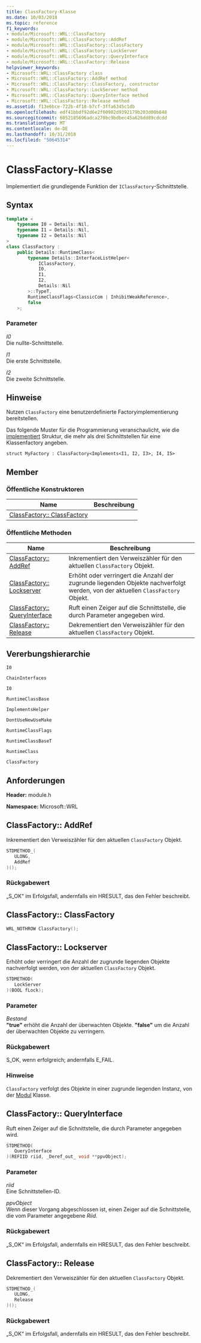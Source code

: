 ```yaml
---
title: ClassFactory-Klasse
ms.date: 10/03/2018
ms.topic: reference
f1_keywords:
- module/Microsoft::WRL::ClassFactory
- module/Microsoft::WRL::ClassFactory::AddRef
- module/Microsoft::WRL::ClassFactory::ClassFactory
- module/Microsoft::WRL::ClassFactory::LockServer
- module/Microsoft::WRL::ClassFactory::QueryInterface
- module/Microsoft::WRL::ClassFactory::Release
helpviewer_keywords:
- Microsoft::WRL::ClassFactory class
- Microsoft::WRL::ClassFactory::AddRef method
- Microsoft::WRL::ClassFactory::ClassFactory, constructor
- Microsoft::WRL::ClassFactory::LockServer method
- Microsoft::WRL::ClassFactory::QueryInterface method
- Microsoft::WRL::ClassFactory::Release method
ms.assetid: f13e6bce-722b-4f18-b7cf-3ffa6345c1db
ms.openlocfilehash: edf41bbdf92d6e2f00982d9392179b203d00b848
ms.sourcegitcommit: 6052185696adca270bc9bdbec45a626dd89cdcdd
ms.translationtype: MT
ms.contentlocale: de-DE
ms.lasthandoff: 10/31/2018
ms.locfileid: "50645314"
---
```

# <a name="classfactory-class"></a>ClassFactory-Klasse

Implementiert die grundlegende Funktion der `IClassFactory`-Schnittstelle.

## <a name="syntax"></a>Syntax

```cpp
template <
    typename I0 = Details::Nil,
    typename I1 = Details::Nil,
    typename I2 = Details::Nil
>
class ClassFactory :
    public Details::RuntimeClass<
        typename Details::InterfaceListHelper<
            IClassFactory,
            I0,
            I1,
            I2,
            Details::Nil
        >::TypeT,
        RuntimeClassFlags<ClassicCom | InhibitWeakReference>,
        false
    >;
```

### <a name="parameters"></a>Parameter

*I0*<br/>
Die nullte-Schnittstelle.

*I1*<br/>
Die erste Schnittstelle.

*I2*<br/>
Die zweite Schnittstelle.

## <a name="remarks"></a>Hinweise

Nutzen `ClassFactory` eine benutzerdefinierte Factoryimplementierung bereitstellen.

Das folgende Muster für die Programmierung veranschaulicht, wie die [implementiert](../windows/implements-structure.md) Struktur, die mehr als drei Schnittstellen für eine Klassenfactory angeben.

`struct MyFactory : ClassFactory<Implements<I1, I2, I3>, I4, I5>`

## <a name="members"></a>Member

### <a name="public-constructors"></a>Öffentliche Konstruktoren

Name                                        | Beschreibung
------------------------------------------- | -----------
[ClassFactory:: ClassFactory](#classfactory) |

### <a name="public-methods"></a>Öffentliche Methoden

Name                                            | Beschreibung
----------------------------------------------- | ----------------------------------------------------------------------------------------------------------------
[ClassFactory:: AddRef](#addref)                 | Inkrementiert den Verweiszähler für den aktuellen `ClassFactory` Objekt.
[ClassFactory:: Lockserver](#lockserver)         | Erhöht oder verringert die Anzahl der zugrunde liegenden Objekte nachverfolgt werden, von der aktuellen `ClassFactory` Objekt.
[ClassFactory:: QueryInterface](#queryinterface) | Ruft einen Zeiger auf die Schnittstelle, die durch Parameter angegeben wird.
[ClassFactory:: Release](#release)               | Dekrementiert den Verweiszähler für den aktuellen `ClassFactory` Objekt.

## <a name="inheritance-hierarchy"></a>Vererbungshierarchie

`I0`

`ChainInterfaces`

`I0`

`RuntimeClassBase`

`ImplementsHelper`

`DontUseNewUseMake`

`RuntimeClassFlags`

`RuntimeClassBaseT`

`RuntimeClass`

`ClassFactory`

## <a name="requirements"></a>Anforderungen

**Header:** module.h

**Namespace:** Microsoft::WRL

## <a name="addref"></a>ClassFactory:: AddRef

Inkrementiert den Verweiszähler für den aktuellen `ClassFactory` Objekt.

```cpp
STDMETHOD_(
   ULONG,
   AddRef
)();
```

### <a name="return-value"></a>Rückgabewert

„S_OK“ im Erfolgsfall, andernfalls ein HRESULT, das den Fehler beschreibt.

## <a name="classfactory"></a>ClassFactory:: ClassFactory

```cpp
WRL_NOTHROW ClassFactory();
```

## <a name="lockserver"></a>ClassFactory:: Lockserver

Erhöht oder verringert die Anzahl der zugrunde liegenden Objekte nachverfolgt werden, von der aktuellen `ClassFactory` Objekt.

```cpp
STDMETHOD(
   LockServer
)(BOOL fLock);
```

### <a name="parameters"></a>Parameter

*Bestand*<br/>
**"true"** erhöht die Anzahl der überwachten Objekte. **"false"** um die Anzahl der überwachten Objekte zu verringern.

### <a name="return-value"></a>Rückgabewert

S_OK, wenn erfolgreich; andernfalls E_FAIL.

### <a name="remarks"></a>Hinweise

`ClassFactory` verfolgt des Objekte in einer zugrunde liegenden Instanz, von der [Modul](../windows/module-class.md) Klasse.

## <a name="queryinterface"></a>ClassFactory:: QueryInterface

Ruft einen Zeiger auf die Schnittstelle, die durch Parameter angegeben wird.

```cpp
STDMETHOD(
   QueryInterface
)(REFIID riid, _Deref_out_ void **ppvObject);
```

### <a name="parameters"></a>Parameter

*riid*<br/>
Eine Schnittstellen-ID.

*ppvObject*<br/>
Wenn dieser Vorgang abgeschlossen ist, einen Zeiger auf die Schnittstelle, die vom Parameter angegebene *Riid*.

### <a name="return-value"></a>Rückgabewert

„S_OK“ im Erfolgsfall, andernfalls ein HRESULT, das den Fehler beschreibt.

## <a name="release"></a>ClassFactory:: Release

Dekrementiert den Verweiszähler für den aktuellen `ClassFactory` Objekt.

```cpp
STDMETHOD_(
   ULONG,
   Release
)();
```

### <a name="return-value"></a>Rückgabewert

„S_OK“ im Erfolgsfall, andernfalls ein HRESULT, das den Fehler beschreibt.
